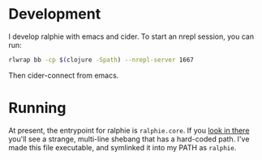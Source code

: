 
# Development

I develop ralphie with emacs and cider. To start an nrepl session, you can run:

``` sh
rlwrap bb -cp $(clojure -Spath) --nrepl-server 1667
```

Then cider-connect from emacs.

# Running

At present, the entrypoint for ralphie is `ralphie.core`. If you [look in
there](https://github.com/russmatney/ralphie/blob/e67ab9be12731ff0d6418a63357053b6e841f2a4/src/ralphie/core.clj#L1)
you'll see a strange, multi-line shebang that has a hard-coded path. I've made
this file executable, and symlinked it into my PATH as `ralphie`.

